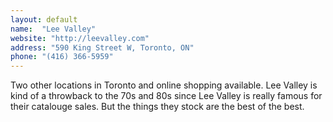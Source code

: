 ```yaml
---
layout: default
name:  "Lee Valley"
website: "http://leevalley.com"
address: "590 King Street W, Toronto, ON"
phone: "(416) 366-5959"
---
```


Two other locations in Toronto and online shopping available. Lee Valley is kind of a throwback to the 70s and 80s since Lee Valley is really famous for their catalouge sales. But the things they stock are the best of the best. 